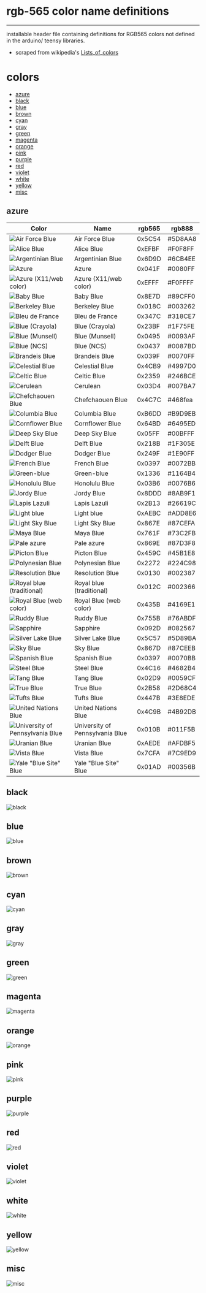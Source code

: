 # rgb-565 color name definitions

------------------

installable header file containing definitions for RGB565 colors not defined in the arduino/ teensy libraries. 

* scraped from wikipedia's [Lists_of_colors](https://en.wikipedia.org/wiki/Lists_of_colors)

# colors
* [azure](#azure)
* [black](#black)
* [blue](#blue)
* [brown](#brown)
* [cyan](#cyan)
* [gray](#gray)
* [green](#green)
* [magenta](#magenta)
* [orange](#orange)
* [pink](#pink)
* [purple](#purple)
* [red](#red)
* [violet](#violet)
* [white](#white)
* [yellow](#yellow)
* [misc](#misc)

## azure 
|  Color | Name  | rgb565  |  rgb888 |
|---|---|---|---|
| ![Air Force Blue](docs/tones/Air_force_blue.svg)  | Air Force Blue  | 0x5C54 | #5D8AA8 |
| ![Alice Blue](docs/tones/Alice_blue.svg)  | Alice Blue  | 0xEFBF | #F0F8FF |
| ![Argentinian Blue](docs/tones/Argentinian_blue.svg)  | Argentinian Blue  | 0x6D9D | #6CB4EE |
| ![Azure](docs/tones/Azure.svg)  | Azure  | 0x041F | #0080FF |
| ![Azure (X11/web color)](docs/tones/Azure_x11web_color.svg)  | Azure (X11/web color)  | 0xEFFF | #F0FFFF |
| ![Baby Blue](docs/tones/Baby_blue.svg)  | Baby Blue  | 0x8E7D | #89CFF0 |
| ![Berkeley Blue](docs/tones/Berkeley_blue.svg)  | Berkeley Blue  | 0x018C | #003262 |
| ![Bleu de France](docs/tones/Bleu_de_france.svg)  | Bleu de France  | 0x347C | #318CE7 |
| ![Blue (Crayola)](docs/tones/Blue_crayola.svg)  | Blue (Crayola)  | 0x23BF | #1F75FE |
| ![Blue (Munsell)](docs/tones/Blue_munsell.svg)  | Blue (Munsell)  | 0x0495 | #0093AF |
| ![Blue (NCS)](docs/tones/Blue_ncs.svg)  | Blue (NCS)  | 0x0437 | #0087BD |
| ![Brandeis Blue](docs/tones/Brandeis_blue.svg)  | Brandeis Blue  | 0x039F | #0070FF |
| ![Celestial Blue](docs/tones/Celestial_blue.svg)  | Celestial Blue  | 0x4CB9 | #4997D0 |
| ![Celtic Blue](docs/tones/Celtic_blue.svg)  | Celtic Blue  | 0x2359 | #246BCE |
| ![Cerulean](docs/tones/Cerulean.svg)  | Cerulean  | 0x03D4 | #007BA7 |
| ![Chefchaouen Blue](docs/tones/Chefchaouen_blue.svg)  | Chefchaouen Blue  | 0x4C7C | #468fea |
| ![Columbia Blue](docs/tones/Columbia_blue.svg)  | Columbia Blue  | 0xB6DD | #B9D9EB |
| ![Cornflower Blue](docs/tones/Cornflower_blue.svg)  | Cornflower Blue  | 0x64BD | #6495ED |
| ![Deep Sky Blue](docs/tones/Deep_sky_blue.svg)  | Deep Sky Blue  | 0x05FF | #00BFFF |
| ![Delft Blue](docs/tones/Delft_blue.svg)  | Delft Blue  | 0x218B | #1F305E |
| ![Dodger Blue](docs/tones/Dodger_blue.svg)  | Dodger Blue  | 0x249F | #1E90FF |
| ![French Blue](docs/tones/French_blue.svg)  | French Blue  | 0x0397 | #0072BB |
| ![Green-blue](docs/tones/Green_blue.svg)  | Green-blue  | 0x1336 | #1164B4 |
| ![Honolulu Blue](docs/tones/Honolulu_blue.svg)  | Honolulu Blue  | 0x03B6 | #0076B6 |
| ![Jordy Blue](docs/tones/Jordy_blue.svg)  | Jordy Blue  | 0x8DDD | #8AB9F1 |
| ![Lapis Lazuli](docs/tones/Lapis_lazuli.svg)  | Lapis Lazuli  | 0x2B13 | #26619C |
| ![Light blue](docs/tones/Light_blue.svg)  | Light blue  | 0xAEBC | #ADD8E6 |
| ![Light Sky Blue](docs/tones/Light_sky_blue.svg)  | Light Sky Blue  | 0x867E | #87CEFA |
| ![Maya Blue](docs/tones/Maya_blue.svg)  | Maya Blue  | 0x761F | #73C2FB |
| ![Pale azure](docs/tones/Pale_azure.svg)  | Pale azure  | 0x869E | #87D3F8 |
| ![Picton Blue](docs/tones/Picton_blue.svg)  | Picton Blue  | 0x459C | #45B1E8 |
| ![Polynesian Blue](docs/tones/Polynesian_blue.svg)  | Polynesian Blue  | 0x2272 | #224C98 |
| ![Resolution Blue](docs/tones/Resolution_blue.svg)  | Resolution Blue  | 0x0130 | #002387 |
| ![Royal blue (traditional)](docs/tones/Royal_blue_traditional.svg)  | Royal blue (traditional)  | 0x012C | #002366 |
| ![Royal Blue (web color)](docs/tones/Royal_blue_web_color.svg)  | Royal Blue (web color)  | 0x435B | #4169E1 |
| ![Ruddy Blue](docs/tones/Ruddy_blue.svg)  | Ruddy Blue  | 0x755B | #76ABDF |
| ![Sapphire](docs/tones/Sapphire.svg)  | Sapphire  | 0x092D | #082567 |
| ![Silver Lake Blue](docs/tones/Silver_lake_blue.svg)  | Silver Lake Blue  | 0x5C57 | #5D89BA |
| ![Sky Blue](docs/tones/Sky_blue.svg)  | Sky Blue  | 0x867D | #87CEEB |
| ![Spanish Blue](docs/tones/Spanish_blue.svg)  | Spanish Blue  | 0x0397 | #0070BB |
| ![Steel Blue](docs/tones/Steel_blue.svg)  | Steel Blue  | 0x4C16 | #4682B4 |
| ![Tang Blue](docs/tones/Tang_blue.svg)  | Tang Blue  | 0x02D9 | #0059CF |
| ![True Blue](docs/tones/True_blue.svg)  | True Blue  | 0x2B58 | #2D68C4 |
| ![Tufts Blue](docs/tones/Tufts_blue.svg)  | Tufts Blue  | 0x447B | #3E8EDE |
| ![United Nations Blue](docs/tones/United_nations_blue.svg)  | United Nations Blue  | 0x4C9B | #4B92DB |
| ![University of Pennsylvania Blue](docs/tones/University_of_pennsylvania_blue.svg)  | University of Pennsylvania Blue  | 0x010B | #011F5B |
| ![Uranian Blue](docs/tones/Uranian_blue.svg)  | Uranian Blue  | 0xAEDE | #AFDBF5 |
| ![Vista Blue](docs/tones/Vista_blue.svg)  | Vista Blue  | 0x7CFA | #7C9ED9 |
| ![Yale "Blue Site" Blue](docs/tones/Yale_blue_site_blue.svg)  | Yale "Blue Site" Blue  | 0x01AD | #00356B |


## black 
![black](docs/svg/black.svg)

## blue 
![blue](docs/svg/blue.svg)

## brown 
![brown](docs/svg/brown.svg)

## cyan 
![cyan](docs/svg/cyan.svg)

## gray 
![gray](docs/svg/gray.svg)

## green 
![green](docs/svg/green.svg)

## magenta 
![magenta](docs/svg/magenta.svg)

## orange 
![orange](docs/svg/orange.svg)

## pink 
![pink](docs/svg/pink.svg)

## purple 
![purple](docs/svg/purple.svg)

## red 
![red](docs/svg/red.svg)

## violet 
![violet](docs/svg/violet.svg)

## white 
![white](docs/svg/white.svg)

## yellow 
![yellow](docs/svg/yellow.svg)

## misc 
![misc](docs/svg/misc.svg)
